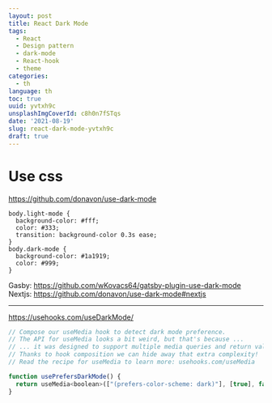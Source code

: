 ```yaml
---
layout: post
title: React Dark Mode
tags:
  - React
  - Design pattern
  - dark-mode
  - React-hook
  - theme
categories:
  - th
language: th
toc: true
uuid: yvtxh9c
unsplashImgCoverId: c8h0n7fSTqs
date: '2021-08-19'
slug: react-dark-mode-yvtxh9c
draft: true
---
```


# Use css

https://github.com/donavon/use-dark-mode

```
body.light-mode {
  background-color: #fff;
  color: #333;
  transition: background-color 0.3s ease;
}
body.dark-mode {
  background-color: #1a1919;
  color: #999;
}
```

Gasby: https://github.com/wKovacs64/gatsby-plugin-use-dark-mode
Nextjs: https://github.com/donavon/use-dark-mode#nextjs

---

https://usehooks.com/useDarkMode/

```js
// Compose our useMedia hook to detect dark mode preference.
// The API for useMedia looks a bit weird, but that's because ...
// ... it was designed to support multiple media queries and return values.
// Thanks to hook composition we can hide away that extra complexity!
// Read the recipe for useMedia to learn more: usehooks.com/useMedia

function usePrefersDarkMode() {
  return useMedia<boolean>(["(prefers-color-scheme: dark)"], [true], false);
}
```
